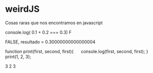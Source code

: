 # weirdJS
Cosas raras que nos encontramos en javascript

console.log( 0.1 + 0.2 === 0.3) 
F

FALSE, resultado = 0.30000000000000004



function print(first, second, first){      console.log(first, second, first);
}
print(1, 2, 3);


3 2 3
